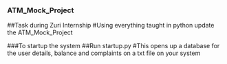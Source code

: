 ### ATM_Mock_Project
##Task during Zuri Internship
#Using everything taught in python update the ATM_Mock_Project

###To startup the system
##Run startup.py
#This opens up a database for the user details, balance and complaints on a txt file on your system
